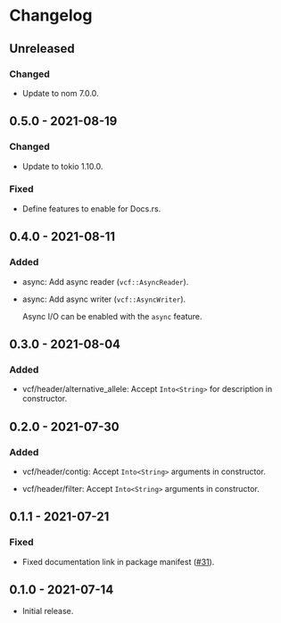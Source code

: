# Changelog

## Unreleased

### Changed

  * Update to nom 7.0.0.

## 0.5.0 - 2021-08-19

### Changed

  * Update to tokio 1.10.0.

### Fixed

  * Define features to enable for Docs.rs.

## 0.4.0 - 2021-08-11

### Added

  * async: Add async reader (`vcf::AsyncReader`).

  * async: Add async writer (`vcf::AsyncWriter`).

    Async I/O can be enabled with the `async` feature.

## 0.3.0 - 2021-08-04

### Added

  * vcf/header/alternative_allele: Accept `Into<String>` for description in
    constructor.

## 0.2.0 - 2021-07-30

### Added

  * vcf/header/contig: Accept `Into<String>` arguments in constructor.

  * vcf/header/filter: Accept `Into<String>` arguments in constructor.

## 0.1.1 - 2021-07-21

### Fixed

  * Fixed documentation link in package manifest ([#31]).

[#31]: https://github.com/zaeleus/noodles/issues/31

## 0.1.0 - 2021-07-14

  * Initial release.
